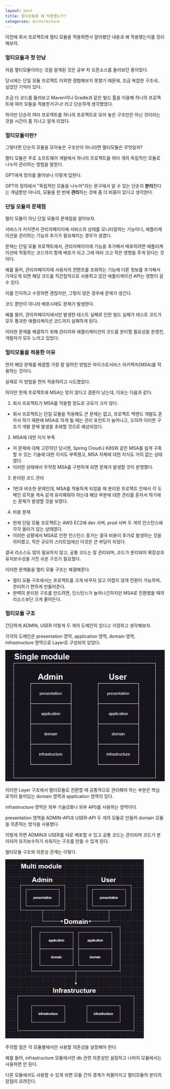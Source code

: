 ```yaml
---
layout: post
title: 멀티모듈을 왜 적용했는가?
categories: Architecture
---
```


이전에 회사 프로젝트에 멀티 모듈을 적용하면서 알아봤던 내용과 왜 적용했는지를 정리해보자.

### 멀티모듈과 첫 만남

처음 멀티모듈이라는 것을 알게된 것은 공부 차 오픈소스를 둘러보던 중이었다.

당시에는 단일 모듈 프로젝트 이외엔 경험해보지 못했기 때문에, 조금 복잡한 구조네.. 싶었던 기억이 있다.

조금 더 코드를 둘러보고 Maven이나 Gradle과 같은 빌드 툴을 이용해 하나의 프로젝트에 여러 모듈을 적용한거구나! 라고 단순하게 생각했었다.

하지만 단순히 여러 프로젝트를 하나의 프로젝트로 모아 놓은 구조만은 아닌 것이라는 것을 시간이 좀 지나고 알게 되었다.

### 멀티모듈이란?

그렇다면 단순히 모듈을 모아놓은 구조만이 아니라면 멀티모듈은 무엇일까? 

멀티 모듈은 주로 소프트웨어 개발에서 하나의 프로젝트를 여러 개의 독립적인 모듈로 나누어 관리하는 방법을 말한다.

GPT에게 정의를 물어보니 이렇게 답한다.

GPT의 정의에서 "독립적인 모듈을 나누어"라는 문구에서 알 수 있는 단순히 **분리**한다는 개념뿐만 아니라, 모듈을 한 번에 **관리**하는 것에 좀 더 비중이 있다고 생각한다.

### 단일 모듈의 문제점

멀티 모듈이 아닌 단일 모듈의 문제점을 알아보자.

서비스가 커지면서 관리자페이지에 서비스의 상태를 모니터링하는 기능이나, 애플리케이션을 관리하는 기능의 추가가 필요해지는 경우가 생겼다.

문제는 단일 모듈 프로젝트에서, 관리자페이지에 기능을 추가해서 배포하려면 애플리케이션에 작동하는 코드까지 함께 배포가 되고 그에 따라 크고 작은 영향을 주게 된다는 것이다.

예를 들어, 관리자페이지에 사용자의 컨텐츠를 조회하는 기능에 다른 정보를 추가해서 가져오게 되면 해당 코드를 직간접적으로 사용하고 있던 애플리케이션 API는 영향이 갈 수 있다.

이를 인지하고 수정하면 괜찮지만, 그렇지 않은 경우에 문제가 생긴다.

코드 뿐만이 아니라 배포시에도 문제가 발생한다.

예를 들어, 관리자페이지에서만 발생한 테스트 실패로 인한 빌드 실패가 테스트 코드가 모두 통과한 애플리케이션 코드까지 실패하게 된다.

이러한 문제를 해결하기 위해 관리자와 애플리케이션의 코드를 분리할 필요성을 운영진, 개발자가 모두 느끼고 있었다.

### 멀티모듈을 적용한 이유

먼저 해당 문제를 해결할 가장 잘 알려진 방법은 마이크로서비스 아키텍처(MSA)를 적용하는 것이다.

실제로 이 방법을 먼저 적용하려고 시도했었다.

하지만 현재 프로젝트에 MSA는 맞지 않다고 결론이 났는데, 이유는 다음과 같다.

1. 회사 프로젝트가 MSA를 적용할 정도로 규모가 크지 않다.

- 회사 프로젝트는 단일 모듈을 적용해도 큰 문제는 없고, 프로젝트 백엔드 개발도 혼자서 하기 때문에 MSA로 하게 될 때는 관리 포인트가 늘어나고, 오히려 이러한 구조가 개발 문제 발생을 초래할 것으로 예상되었다.

2. MSA에 대한 지식 부족

- 저 문제에 대해 고민하던 당시엔, Spring Cloud나 K8S와 같은 MSA를 쉽게 구축할 수 있는 기술에 대한 지식도 부족했고, MSA 자체에 대한 지식도 거의 없는 상태였다.
- 이러한 상태에서 무작정 MSA를 구현하게 되면 문제가 발생할 것이 분명했다.

3. 분리된 코드 관리

- 1번과 비슷한 문제인데, MSA를 적용하게 되었을 때 분리된 프로젝트 안에서 각 도메인 로직을 계속 같게 유지해줘야 하는데 해당 부분에 대한 관리를 혼자서 하기에는 문제가 발생할 것을 보였다.

4. 비용 문제

- 현재 단일 모듈 프로젝트는 AWS EC2에 dev 서버, prod 서버 두 개의 인스턴스에 각각 올라가 있는 상태였다.
- 이러한 상황에서 MSA로 인한 인스턴스 증가는 결국 비용이 추가로 발생하는 것을 의미했고, 작은 규모의 스타트업에선 이것은 큰 부담이 되었다.

결국 리소스도 많이 필요하지 않고, 공통 코드는 잘 관리되며, 코드가 분리되어 확장성과 유지보수성을 가진 쉬운 구조가 필요했다.

이러한 문제들을 멀티 모듈 구조는 해결해준다.

- 멀티 모듈 구조에서는 프로젝트를 크게 바꾸지 않고 어렵지 않게 전환이 가능하며, 관리하기 편하게 만들어준다.
- 완벽히 분리된 구조를 만드려면, 인스턴스가 늘어나긴하지만 MSA로 전환했을 때의 리소스보단 크게 줄어든다.

### 멀티모듈 구조

간단하게 ADMIN, USER 이렇게 두 개의 도메인이 있다고 가정하고 생각해보자.

각각의 도메인은 presentation 영역, application 영역, domain 영역, infrastructure 영역으로 Layer로 구성되어 있었다.

![alt text](image-18.png)

이러한 Layer 구조에서 멀티모듈로 전환할 때 공통적으로 관리해야 하는 부분은 핵심 로직이 들어있는 domain 영역과 application 영역이 있다.

infrastructure 영역은 외부 기술(DB나 외부 API)를 사용하는 영역이다.

presentation 영역을 ADMIN-API과 USER-API 두 개의 모듈로 만들어 domain 모듈을 의존하는 방식을 사용했다.

이렇게 하면 ADMIN과 USER를 따로 배포할 수 있고 공통 코드는 관리되며 코드가 분리되어 유지보수하기 쉬워지는 구조를 만들 수 있게 된다.

멀티모듈 구조와 의존성 관계는 이렇다.

![alt text](image-19.png)

주의할 점은 각 모듈별에서만 사용할 의존성을 설정해야 한다. 

예를 들어, infrastructure 모듈에서만 db 관련 의존성만 설정하고 나머지 모듈에서는 사용하면 안 된다.

다른 모듈에서도 사용할 수 있게 되면 모듈 간의 경계가 허물어지고 멀티모듈의 분리의 장점이 흐려진다.
